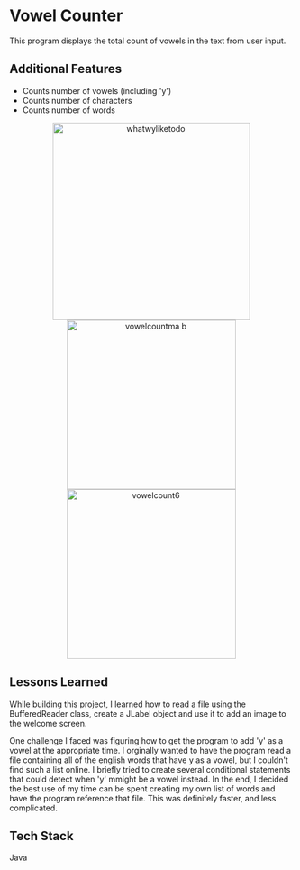 
# Vowel Counter 

This program displays the total count of vowels in the text from user input.


## Additional Features

- Counts number of vowels (including 'y')
- Counts number of characters
- Counts number of words

<p align="middle">
<img width="350" alt="whatwyliketodo" src="https://user-images.githubusercontent.com/76184787/180669904-fb5e786c-5cc6-4868-ba58-c571cbeeddfa.png">
<img width="300" alt="vowelcountma b" src="https://user-images.githubusercontent.com/76184787/180670005-0c551c1a-f222-4cdb-932c-827263b6aad4.png">
<img width="300" alt="vowelcount6" src="https://user-images.githubusercontent.com/76184787/180670035-dd9a6a0d-26b2-4fe1-b324-795419dd1725.png">
</p>

## Lessons Learned

While building this project, I learned how to read a file using the BufferedReader class, create a JLabel object and use it to add
an image to the welcome screen.



One challenge I faced was figuring how to get the program to add 'y' as a vowel at the appropriate time. I orginally 
wanted to have the program read a file containing all of the english words that have y as a vowel, but I couldn't find such a 
list online. I briefly tried to create several conditional statements that could detect when 'y' mmight be a vowel instead. In the end, I decided
the best use of my time can be spent creating my own list of words and have the program reference that file. This was definitely faster, and less complicated.


<imgg width="600" alt="carbon" src="https: //user-images.githubusercontent.com/76184787/180669592-44adda9a-f068-4fbf-86c9-b927203a317a.png">

## Tech Stack

Java


